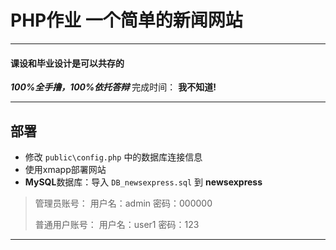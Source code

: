 # PHP作业 一个简单的新闻网站
***
#### 课设和毕业设计是可以共存的
_**100%全手撸，100%依托答辩**_
完成时间： **我不知道!**
***
## 部署
+ 修改 `public\config.php` 中的数据库连接信息
+ 使用xmapp部署网站
+ **MySQL**数据库：导入 `DB_newsexpress.sql` 到 **newsexpress**
> 管理员账号：
> 用户名：admin
> 密码：000000
> 
> 普通用户账号：
> 用户名：user1
> 密码：123

***